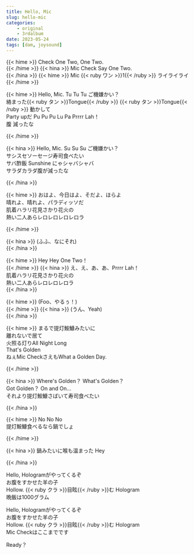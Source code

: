 ```yaml
---
title: Hello, Mic
slug: hello-mic
categories: 
    - original
    - 3rdalbum
date: 2023-05-24
tags: [dam, joysound]
---
```


{{< hime >}}
Check One Two, One Two.  
{{< /hime >}}
{{< hina >}}
Mic Check Say One Two.  
{{< /hina >}}
{{< hime >}}
Mic {{< ruby ワン >}}1{{< /ruby >}} ライライライ  
{{< /hime >}}

{{< hime >}}
Hello, Mic. Tu Tu Tu ご機嫌かい？  
絡まった{{< ruby タン >}}Tongue{{< /ruby >}} {{< ruby タン >}}Tongue{{< /ruby >}} 動かして  
Party upだ Pu Pu Pu Lu Pa Prrrr Lah！  
腹 減ったな  

{{< /hime >}}

{{< hina >}}
Hello, Mic. Su Su Su ご機嫌かい？  
サシスセソーセージ寿司食べたい  
サバ酢飯 Sunshine にゃシャバシャバ  
サラダカラダ腹が減ったな  

{{< /hina >}}

{{< hime >}}
おはよ、今日はよ、そだよ、ほらよ  
晴れよ、晴れよ、パラディッソだ  
肌着ハラリ花見さかり花火の  
熱い二人あらレロレロレロレロラ  

{{< /hime >}}

{{< hina >}}
(ふふ、なにそれ)  
{{< /hina >}}

{{< hime >}}
Hey Hey One Two！  
{{< /hime >}}
{{< hina >}}
え、え、あ、あ、Prrrr Lah！  
肌着ハラリ花見さかり花火の  
熱い二人あらレロレロレロラ  
{{< /hina >}}

{{< hime >}}
(Foo、やるぅ！)  
{{< /hime >}}
{{< hina >}}
(うん、Yeah)  
{{< /hina >}}

{{< hime >}}
まるで提灯鮟鱇みたいに  
離れないで居て  
火照る灯りAll Night Long  
That's Golden  
ねぇMic CheckさえもWhat a Golden Day.  

{{< /hime >}}

{{< hina >}}
Where's Golden？ What's Golden？  
Got Golden？ On and On...  
それより提灯鮟鱇さばいて寿司食べたい  

{{< /hina >}}

{{< hime >}}
No No No  
提灯鮟鱇食べるなら鍋でしょ  

{{< /hime >}}

{{< hina >}}
鍋みたいに喉も温まった Hey  

{{< /hina >}}

Hello, Hologramがやってくるぞ  
お腹をすかせた羊の子  
Hollow. {{< ruby クラ >}}目眩{{< /ruby >}}む Hologram  
晩飯は1000グラム  

Hello, Hologramがやってくるぞ  
お腹をすかせた羊の子  
Hollow. {{< ruby クラ >}}目眩{{< /ruby >}}む Hologram  
Mic Checkはここまでです  

Ready？  